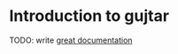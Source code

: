 # Introduction to gujtar

TODO: write [great documentation](http://jacobian.org/writing/what-to-write/)
